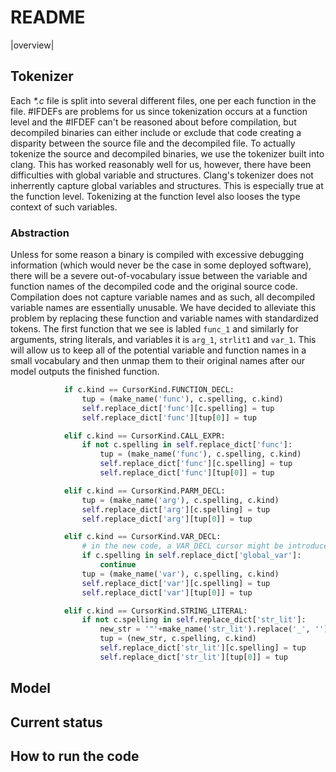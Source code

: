 # README

|overview|

## Tokenizer
Each *\*.c* file is split into several different files, one per each function in the file. #IFDEFs are problems for us since tokenization occurs at a function level and the #IFDEF can't be reasoned about before compilation, but decompiled binaries can either include or exclude that code creating a disparity between the source file and the decompiled file. To actually tokenize the source and decompiled binaries, we use the tokenizer built into clang. This has worked reasonably well for us, however, there have been difficulties with global variable and structures. Clang's tokenizer does not inherrently capture global variables and structures. This is especially true at the function level. Tokenizing at the function level also looses the type context of such variables.

### Abstraction
Unless for some reason a binary is compiled with excessive debugging information (which would never be the case in some deployed software), there will be a severe out-of-vocabulary issue between the variable and function names of the decompiled code and the original source code. Compilation does not capture variable names and as such, all decompiled variable names are essentially unusable. We have decided to alleviate this problem by replacing these function and variable names with standardized tokens. The first function that we see is labled `func_1` and similarly for arguments, string literals, and variables it is `arg_1`, `strlit1` and `var_1`. This will allow us to keep all of the potential variable and function names in a small vocabulary and then unmap them to their original names after our model outputs the finished function.
```python
            if c.kind == CursorKind.FUNCTION_DECL:
                tup = (make_name('func'), c.spelling, c.kind)
                self.replace_dict['func'][c.spelling] = tup
                self.replace_dict['func'][tup[0]] = tup

            elif c.kind == CursorKind.CALL_EXPR:
                if not c.spelling in self.replace_dict['func']:
                    tup = (make_name('func'), c.spelling, c.kind)
                    self.replace_dict['func'][c.spelling] = tup
                    self.replace_dict['func'][tup[0]] = tup

            elif c.kind == CursorKind.PARM_DECL:
                tup = (make_name('arg'), c.spelling, c.kind)
                self.replace_dict['arg'][c.spelling] = tup
                self.replace_dict['arg'][tup[0]] = tup

            elif c.kind == CursorKind.VAR_DECL:
                # in the new code, a VAR_DECL cursor might be introduced by us for global variables
                if c.spelling in self.replace_dict['global_var']:
                    continue
                tup = (make_name('var'), c.spelling, c.kind)
                self.replace_dict['var'][c.spelling] = tup
                self.replace_dict['var'][tup[0]] = tup

            elif c.kind == CursorKind.STRING_LITERAL:
                if not c.spelling in self.replace_dict['str_lit']:
                    new_str = '"'+make_name('str_lit').replace('_', '').strip()+'"'
                    tup = (new_str, c.spelling, c.kind)
                    self.replace_dict['str_lit'][c.spelling] = tup
                    self.replace_dict['str_lit'][tup[0]] = tup
```
## Model

## Current status

## How to run the code
